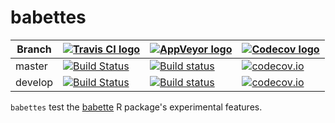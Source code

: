 # babettes

Branch|[![Travis CI logo](pics/TravisCI.png)](https://travis-ci.org)|[![AppVeyor logo](pics/AppVeyor.png)](https://www.appveyor.com)|[![Codecov logo](pics/Codecov.png)](https://www.codecov.io)
---|---|---|---
master|[![Build Status](https://travis-ci.org/richelbilderbeek/babettes.svg?branch=master)](https://travis-ci.org/richelbilderbeek/babettes)|[![Build status](https://ci.appveyor.com/api/projects/status/wy43dnx199ir3n2h/branch/master?svg=true)](https://ci.appveyor.com/project/richelbilderbeek/babettes/branch/master)|[![codecov.io](https://codecov.io/github/richelbilderbeek/babettes/coverage.svg?branch=master)](https://codecov.io/github/richelbilderbeek/babettes/branch/master)
develop|[![Build Status](https://travis-ci.org/richelbilderbeek/babettes.svg?branch=develop)](https://travis-ci.org/richelbilderbeek/babettes)|[![Build status](https://ci.appveyor.com/api/projects/status/wy43dnx199ir3n2h/branch/develop?svg=true)](https://ci.appveyor.com/project/richelbilderbeek/babettes/branch/develop)|[![codecov.io](https://codecov.io/github/richelbilderbeek/babettes/coverage.svg?branch=develop)](https://codecov.io/github/richelbilderbeek/babettes/branch/develop)

`babettes` test the [babette](https://github.com/richelbilderbeek/babette) 
R package's experimental features.

